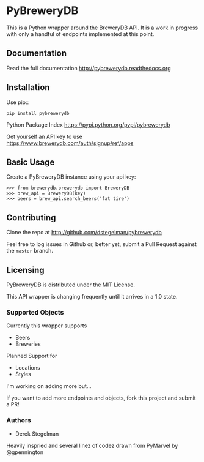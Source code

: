 PyBreweryDB
===========

This is a Python wrapper around the BreweryDB API.  It is a work in progress with
only a handful of endpoints implemented at this point.


Documentation
-------------

Read the full documentation http://pybrewerydb.readthedocs.org


Installation
------------
Use pip::

    pip install pybrewerydb

Python Package Index https://pypi.python.org/pypi/pybrewerydb

Get yourself an API key to use https://www.brewerydb.com/auth/signup/ref/apps


Basic Usage
-----------

Create a PyBreweryDB instance using your api key:

    >>> from brewerydb.brewerydb import BreweryDB
    >>> brew_api = BreweryDB(key)
    >>> beers = brew_api.search_beers('fat tire')

Contributing
------------

Clone the repo at http://github.com/dstegelman/pybrewerydb

Feel free to log issues in Github or, better yet, submit a Pull Request against the ``master`` branch.

Licensing
---------

PyBreweryDB is distributed under the MIT License.
    

This API wrapper is changing frequently until it arrives in a 1.0 state.

### Supported Objects

Currently this wrapper supports

* Beers
* Breweries

Planned Support for

* Locations
* Styles

I'm working on adding more but...

If you want to add more endpoints and objects, fork this project and submit a PR!


### Authors

* Derek Stegelman

Heavily inspried and several linez of codez drawn from PyMarvel by @gpennington